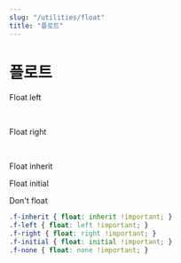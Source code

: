 ```yaml
---
slug: "/utilities/float"
title: "플로트"
---
```


# 플로트

<div class="card">
<div class="card-body">
<p class="float-left">Float left</p>
<br/>
<p class="float-right">Float right</p>
<br/>
<p class="float-inherit">Float inherit</p>
<p class="float-initial">Float initial</p>
<p class="float-none">Don't float</p>
</div>

```css
.f-inherit { float: inherit !important; }
.f-left { float: left !important; }
.f-right { float: right !important; }
.f-initial { float: initial !important; }
.f-none { float: none !important; }
```
</div>

